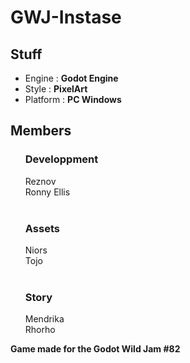 # GWJ-Instase

<h2>Stuff</h2>
<ul>
  <li>Engine : <strong>Godot Engine</strong></li>
  <li>Style : <strong>PixelArt</strong></li>
  <li>Platform : <strong>PC Windows</strong></li>
</ul>

<h2>Members</h2>
<ul style="list-style:none;">
  <h3>Developpment</h3>
    <li>Reznov</li>
    <li>Ronny Ellis</li>
  <br/>
  <h3>Assets</h3>
    <li>Niors</li>
    <li>Tojo</li>
  <br/>
  <h3>Story</h3>
    <li>Mendrika</li>
    <li>Rhorho</li>
</ul>


<strong>Game made for the Godot Wild Jam #82</strong>
